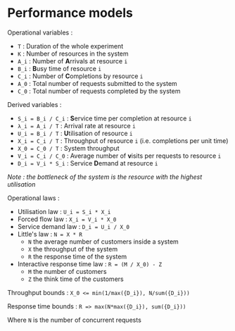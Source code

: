 
# Performance models

Operational variables :
 - `T` : Duration of the whole experiment
 - `K` : Number of resources in the system
 - `A_i` : Number of **A**rrivals at resource `i`
 - `B_i` : **B**usy time of resource `i`
 - `C_i` : Number of **C**ompletions by resource `i`
 - `A_0` : Total number of requests submitted to the system
 - `C_0` : Total number of requests completed by the system


Derived variables :
 - `S_i = B_i / C_i` : **S**ervice time per completion at resource `i`
 - `λ_i = A_i / T` : Arrival rate at resource `i`
 - `U_i = B_i / T` : **U**tilisation of resource `i`
 - `X_i = C_i / T` : Throughput of resource `i` (i.e. completions per unit time)
 - `X_0 = C_0 / T` : System throughput
 - `V_i = C_i / C_0` : Average number of **v**isits per requests to resource `i`
 - `D_i = V_i * S_i` : Service **D**emand at resource `i`

*Note : the bottleneck of the system is the resource with the highest utilisation*


Operational laws :
 - Utilisation law : `U_i = S_i * X_i`
 - Forced flow law : `X_i = V_i * X_0`
 - Service demand law : `D_i = U_i / X_0`
 - Little's law : `N = X * R`
    + `N` the average number of customers inside a system
	+ `X` the throughput of the system
	+ `R` the response time of the system
 - Interactive response time law : `R = (M / X_0) - Z`
	+ `M` the number of customers
	+ `Z` the think time of the customers


Throughput bounds : `X_0 <= min(1/max({D_i}), N/sum({D_i}))`

Response time bounds : `R => max(N*max({D_i}), sum({D_i}))`

Where `N` is the number of concurrent requests



